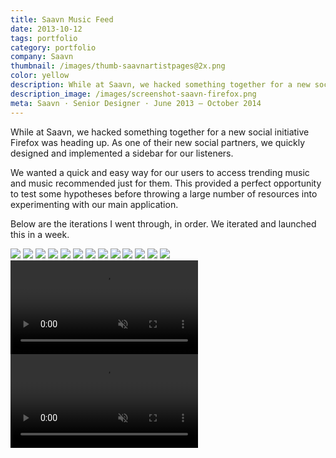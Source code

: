```yaml
---
title: Saavn Music Feed
date: 2013-10-12
tags: portfolio
category: portfolio
company: Saavn
thumbnail: /images/thumb-saavnartistpages@2x.png
color: yellow
description: While at Saavn, we hacked something together for a new social initiative Firefox was heading up. As one of their new social partners, we quickly designed and implemented a sidebar for our listeners.
description_image: /images/screenshot-saavn-firefox.png
meta: Saavn · Senior Designer · June 2013 — October 2014
---
```


While at Saavn, we hacked something together for a new social initiative Firefox was heading up. As one of their new social partners, we quickly designed and implemented a sidebar for our listeners.

We wanted a quick and easy way for our users to access trending music and music recommended just for them. This provided a perfect opportunity to test some hypotheses before throwing a large number of resources into experimenting with our main application.

Below are the iterations I went through, in order. We iterated and launched this in a week.

<img src="/images/firefox-sidebar-1.jpg">
<img src="/images/firefox-sidebar-2.jpg">
<img src="/images/firefox-sidebar-3.jpg">
<img src="/images/firefox-sidebar-4.jpg">
<img src="/images/firefox-sidebar-5.jpg">
<img src="/images/firefox-sidebar-6.jpg">
<img src="/images/firefox-sidebar-7.jpg">

<img src="/images/firefox-sidebar-9.jpg">
<img src="/images/firefox-sidebar-10.jpg">
<img src="/images/firefox-sidebar-11.jpg">
<img src="/images/firefox-sidebar-12.jpg">
<img src="/images/firefox-sidebar-13.jpg">
<img src="/images/firefox-sidebar-14.jpg">

<video preload="auto" autoplay loop muted>
<source src="http://i.imgur.com/8F1yREz.webm" type="video/webm">
<source src="http://i.imgur.com/8F1yREz.mp4" type="video/mp4">
</video>
<video preload="auto" autoplay loop muted>
<source src="http://i.imgur.com/wVx87ou.webm" type="video/webm">
<source src="http://i.imgur.com/wVx87ou.mp4" type="video/mp4">
</video>
